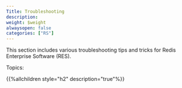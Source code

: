 ```yaml
---
Title: Troubleshooting
description: 
weight: $weight
alwaysopen: false
categories: ["RS"]
---
```

This section includes various troubleshooting tips and tricks for Redis
Enterprise Software (RES).

Topics:

{{%allchildren style="h2" description="true"%}}